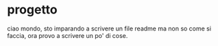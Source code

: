 # progetto
ciao mondo, sto imparando a scrivere un file readme ma non so come si faccia, ora provo a scrivere un po' di cose.
